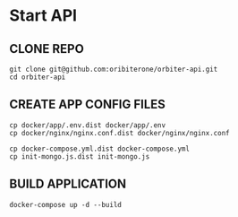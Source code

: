 # Start API

## CLONE REPO

```
git clone git@github.com:oribiterone/orbiter-api.git
cd orbiter-api
```

## CREATE APP CONFIG FILES

```
cp docker/app/.env.dist docker/app/.env
cp docker/nginx/nginx.conf.dist docker/nginx/nginx.conf

cp docker-compose.yml.dist docker-compose.yml
cp init-mongo.js.dist init-mongo.js
```

## BUILD APPLICATION

```
docker-compose up -d --build
```
